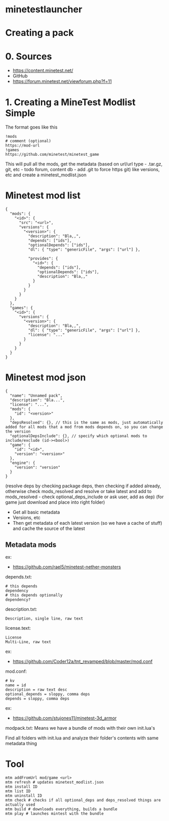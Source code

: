 # minetestlauncher

# Creating a pack

# 0. Sources

- https://content.minetest.net/
- GitHub
- https://forum.minetest.net/viewforum.php?f=11

# 1. Creating a MineTest Modlist Simple

The format goes like this

```
!mods
# comment (optional)
https://mod-url
!games
https://github.com/minetest/minetest_game
```

This will pull all the mods, get the metadata (based on url/url type - .tar.gz, git, etc - todo forum, content db - add .git to force https git) like versions, etc and create a minetest_modlist.json

# Minetest mod list

```
{
  "mods": {
    "<id>": {
      "src": "<url>",
      "versions": {
        "<version>": {
          "description": "Bla,,",
          "depends": ["ids"],
          "optionalDepends": ["ids"],
          "dl": { "type": "genericFile", "args": ["url"] },

          "provides": {
            "<id>": {
              "depends": ["ids"],
              "optionalDepends": ["ids"],
              "description": "Bla,,"
            }
          }
        }
      }
    }
  },
  "games": {
    "<id>": {
      "versions": {
        "<version>": {
          "description": "Bla,,",
          "dl": { "type": "genericFile", "args": ["url"] },
          "license": "..."
        }
      }
    }
  }
}
```

# Minetest mod json

```
{
  "name": "Unnamed pack",
  "description": "Bla...",
  "license": "...",
  "mods": {
    "id": "<version>"
  },
  "depsResolved": {}, // this is the same as mods, just automatically added for all mods that a mod from mods depends on, so you can change the version
  "optionalDepsInclude": {}, // specify which optional mods to include/exclude (id-><bool>)
  "game": {
    "id": "<id>",
    "version": "<version>"
  },
  "engine": {
    "version": "version"
  }
}
```

(resolve deps by checking package deps, then checking if added already, otherwise check mods_resolved and resolve or take latest and add to mods_resolved - check optional_deps_include or ask user, add as dep)
(for game just download and place into right folder)

- Get all basic metadata
- Versions, etc
- Then get metadata of each latest version (so we have a cache of stuff) and cache the source of the latest

## Metadata mods

ex:
- https://github.com/rael5/minetest-nether-monsters


depends.txt:

```
# this depends
dependency
# this depends optionally
dependency?
```

description.txt:

```
Description, single line, raw text
```

license.text:

```
License
Multi-Line, raw text
```

ex:
- https://github.com/Coder12a/tnt_revamped/blob/master/mod.conf

mod.conf:

```
# kv
name = id
description = raw text desc
optional_depends = sloppy, comma deps
depends = sloppy, comma deps
```

ex:
- https://github.com/stujones11/minetest-3d_armor

modpack.txt:
Means we have a bundle of mods with their own init.lua's

Find all folders with init.lua and analyze their folder's contents with same metadata thing

# Tool

```
mtm addFromUrl mod/game <url>
mtm refresh # updates minetest_modlist.json
mtm install ID
mtm list ID
mtm uninstall ID
mtm check # checks if all optional_deps and deps_resolved things are actually used
mtm build # downloads everything, builds a bundle
mtm play # launches mintest with the bundle
```

